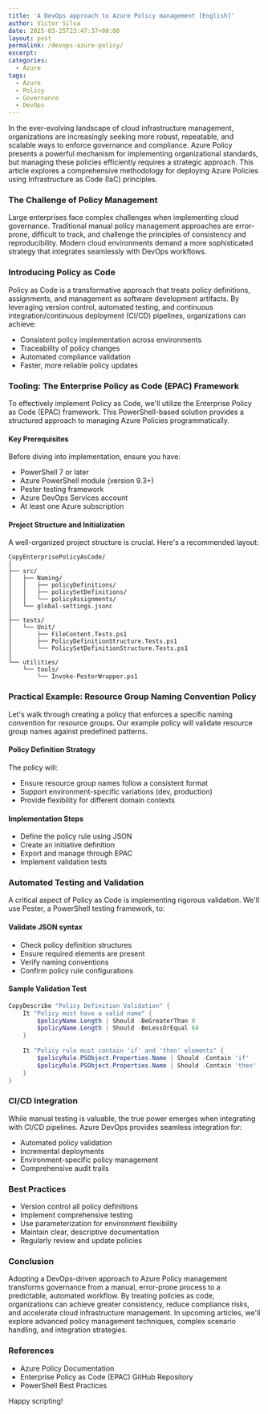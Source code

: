 ```yaml
---
title: 'A DevOps approach to Azure Policy management [English]'
author: Victor Silva
date: 2025-03-25T23:47:37+00:00
layout: post
permalink: /devops-azure-policy/
excerpt:
categories:
  - Azure
tags:
  - Azure
  - Policy
  - Governance
  - DevOps 
---
```


In the ever-evolving landscape of cloud infrastructure management, organizations are increasingly seeking more robust, repeatable, and scalable ways to enforce governance and compliance. Azure Policy presents a powerful mechanism for implementing organizational standards, but managing these policies efficiently requires a strategic approach. This article explores a comprehensive methodology for deploying Azure Policies using Infrastructure as Code (IaC) principles.

### The Challenge of Policy Management
Large enterprises face complex challenges when implementing cloud governance. Traditional manual policy management approaches are error-prone, difficult to track, and challenge the principles of consistency and reproducibility. Modern cloud environments demand a more sophisticated strategy that integrates seamlessly with DevOps workflows.

### Introducing Policy as Code
Policy as Code is a transformative approach that treats policy definitions, assignments, and management as software development artifacts. By leveraging version control, automated testing, and continuous integration/continuous deployment (CI/CD) pipelines, organizations can achieve:

- Consistent policy implementation across environments
- Traceability of policy changes
- Automated compliance validation
- Faster, more reliable policy updates

### Tooling: The Enterprise Policy as Code (EPAC) Framework
To effectively implement Policy as Code, we'll utilize the Enterprise Policy as Code (EPAC) framework. This PowerShell-based solution provides a structured approach to managing Azure Policies programmatically.

#### Key Prerequisites
Before diving into implementation, ensure you have:

- PowerShell 7 or later
- Azure PowerShell module (version 9.3+)
- Pester testing framework
- Azure DevOps Services account
- At least one Azure subscription

#### Project Structure and Initialization
A well-organized project structure is crucial. Here's a recommended layout:

```
CopyEnterprisePolicyAsCode/
│
├── src/
│   ├── Naming/
│   │   ├── policyDefinitions/
│   │   ├── policySetDefinitions/
│   │   └── policyAssignments/
│   └── global-settings.jsonc
│
├── tests/
│   └── Unit/
│       ├── FileContent.Tests.ps1
│       ├── PolicyDefinitionStructure.Tests.ps1
│       └── PolicySetDefinitionStructure.Tests.ps1
│
└── utilities/
    └── tools/
        └── Invoke-PesterWrapper.ps1
```

### Practical Example: Resource Group Naming Convention Policy
Let's walk through creating a policy that enforces a specific naming convention for resource groups. Our example policy will validate resource group names against predefined patterns.

#### Policy Definition Strategy
The policy will:

- Ensure resource group names follow a consistent format
- Support environment-specific variations (dev, production)
- Provide flexibility for different domain contexts

#### Implementation Steps

- Define the policy rule using JSON
- Create an initiative definition
- Export and manage through EPAC
- Implement validation tests

### Automated Testing and Validation
A critical aspect of Policy as Code is implementing rigorous validation. We'll use Pester, a PowerShell testing framework, to:

#### Validate JSON syntax
- Check policy definition structures
- Ensure required elements are present
- Verify naming conventions
- Confirm policy rule configurations

#### Sample Validation Test

```powershell
CopyDescribe "Policy Definition Validation" {
    It "Policy must have a valid name" {
        $policyName.Length | Should -BeGreaterThan 0
        $policyName.Length | Should -BeLessOrEqual 64
    }
    
    It "Policy rule must contain 'if' and 'then' elements" {
        $policyRule.PSObject.Properties.Name | Should -Contain 'if'
        $policyRule.PSObject.Properties.Name | Should -Contain 'then'
    }
}
```

### CI/CD Integration
While manual testing is valuable, the true power emerges when integrating with CI/CD pipelines. Azure DevOps provides seamless integration for:

- Automated policy validation
- Incremental deployments
- Environment-specific policy management
- Comprehensive audit trails

### Best Practices

- Version control all policy definitions
- Implement comprehensive testing
- Use parameterization for environment flexibility
- Maintain clear, descriptive documentation
- Regularly review and update policies

### Conclusion
Adopting a DevOps-driven approach to Azure Policy management transforms governance from a manual, error-prone process to a predictable, automated workflow. By treating policies as code, organizations can achieve greater consistency, reduce compliance risks, and accelerate cloud infrastructure management.
In upcoming articles, we'll explore advanced policy management techniques, complex scenario handling, and integration strategies.

### References

- Azure Policy Documentation
- Enterprise Policy as Code (EPAC) GitHub Repository
- PowerShell Best Practices

Happy scripting!
